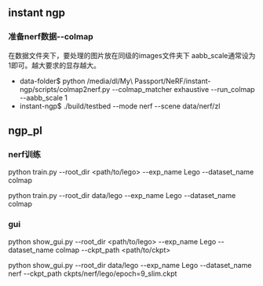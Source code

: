 ## instant ngp 
### 准备nerf数据--colmap
在数据文件夹下，要处理的图片放在同级的images文件夹下
aabb_scale通常设为1即可。越大要求的显存越大。
- data-folder$ python /media/dl/My\ Passport/NeRF/instant-ngp/scripts/colmap2nerf.py --colmap_matcher exhaustive --run_colmap --aabb_scale 1
- instant-ngp$ ./build/testbed --mode nerf --scene data/nerf/zl

## ngp_pl
### nerf训练
python train.py --root_dir <path/to/lego> --exp_name Lego --dataset_name colmap

python train.py --root_dir data/lego --exp_name Lego --dataset_name colmap

### gui
python show_gui.py --root_dir <path/to/lego> --exp_name Lego --dataset_name colmap --ckpt_path <path/to/ckpt>

python show_gui.py --root_dir data/lego --exp_name Lego --dataset_name nerf --ckpt_path ckpts/nerf/lego/epoch=9_slim.ckpt
